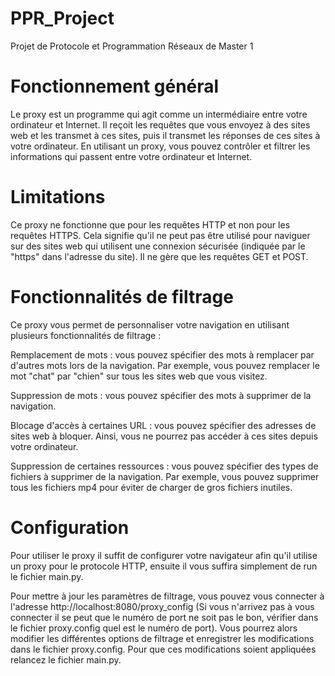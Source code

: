# PPR_Project
Projet de Protocole et Programmation Réseaux de Master 1
# Fonctionnement général
Le proxy est un programme qui agit comme un intermédiaire entre votre ordinateur et Internet. Il reçoit les requêtes que vous envoyez à des sites web et les transmet à ces sites, puis il transmet les réponses de ces sites à votre ordinateur. En utilisant un proxy, vous pouvez contrôler et filtrer les informations qui passent entre votre ordinateur et Internet.

# Limitations
Ce proxy ne fonctionne que pour les requêtes HTTP et non pour les requêtes HTTPS. Cela signifie qu'il ne peut pas être utilisé pour naviguer sur des sites web qui utilisent une connexion sécurisée (indiquée par le "https" dans l'adresse du site). Il ne gère que les requêtes GET et POST.

# Fonctionnalités de filtrage
Ce proxy vous permet de personnaliser votre navigation en utilisant plusieurs fonctionnalités de filtrage :

Remplacement de mots : vous pouvez spécifier des mots à remplacer par d'autres mots lors de la navigation. Par exemple, vous pouvez remplacer le mot "chat" par "chien" sur tous les sites web que vous visitez.

Suppression de mots : vous pouvez spécifier des mots à supprimer de la navigation.

Blocage d'accès à certaines URL : vous pouvez spécifier des adresses de sites web à bloquer. Ainsi, vous ne pourrez pas accéder à ces sites depuis votre ordinateur.

Suppression de certaines ressources : vous pouvez spécifier des types de fichiers à supprimer de la navigation. Par exemple, vous pouvez supprimer tous les fichiers mp4 pour éviter de charger de gros fichiers inutiles.

# Configuration
Pour utiliser le proxy il suffit de configurer votre navigateur afin qu'il utilise un proxy pour le protocole HTTP, ensuite il vous suffira simplement de run le fichier main.py.

Pour mettre à jour les paramètres de filtrage, vous pouvez vous connecter à l'adresse http://localhost:8080/proxy_config (Si vous n'arrivez pas à vous connecter il se peut que le numéro de port ne soit pas le bon, vérifier dans le fichier proxy.config quel est le numéro de port). Vous pourrez alors modifier les différentes options de filtrage et enregistrer les modifications dans le fichier proxy.config. Pour que ces modifications soient appliquées relancez le fichier main.py.
